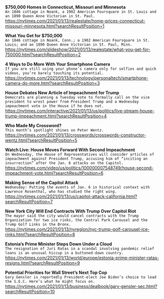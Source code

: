 **$750,000 Homes in Connecticut, Missouri and Minnesota**\
`An 1846 cottage in Noank, a 1902 American Foursquare in St. Louis and an 1890 Queen Anne Victorian in St. Paul.`\
https://nytimes.com/2021/01/13/realestate/home-prices-connecticut-missouri-minnesota.html?searchResultPosition=1

**What You Get for $750,000**\
`An 1846 cottage in Noank, Conn.; a 1902 American Foursquare in St. Louis; and an 1890 Queen Anne Victorian in St. Paul, Minn.`\
https://nytimes.com/slideshow/2021/01/13/realestate/what-you-get-for-750000.html?searchResultPosition=2

**4 Ways to Do More With Your Smartphone Camera**\
`If you are still using your phone’s camera only for selfies and quick videos, you’re barely touching its potential.`\
https://nytimes.com/2021/01/13/technology/personaltech/smartphone-camera-do-more.html?searchResultPosition=3

**House Debates New Article of Impeachment for Trump**\
`Democrats are planning a Tuesday vote to formally call on the vice president to wrest power from President Trump and a Wednesday impeachment vote in the House if he does not.`\
https://nytimes.com/interactive/2021/01/13/us/politics/live-stream-house-trump-impeachment.html?searchResultPosition=4

**Who Made My Crossword?**\
`This month’s spotlight shines on Peter Wentz.`\
https://nytimes.com/2021/01/13/crosswords/crosswords-constructor-wentz.html?searchResultPosition=5

**Watch Live: House Moves Forward With Second Impeachment**\
`On Wednesday, the House of Representatives will consider articles of impeachment against President Trump, accusing him of “inciting an insurrection” after the Jan. 6 attacks on the Capitol.`\
https://nytimes.com/video/us/politics/100000007548749/house-second-impeachment-vote.html?searchResultPosition=6

**Making Sense of the Capitol Attack**\
`Wednesday: Putting the events of Jan. 6 in historical context with Lawrence Rosenthal, who has studied the right wing.`\
https://nytimes.com/2021/01/13/us/capitol-attack-california.html?searchResultPosition=7

**New York City Will End Contracts With Trump Over Capitol Riot**\
`The mayor said the city would cancel contracts with the Trump Organization for two ice rinks, the Central Park Carousel and the Trump Golf Links in the Bronx.`\
https://nytimes.com/2021/01/13/nyregion/nyc-trump-golf-carousel-ice-rinks.html?searchResultPosition=8

**Estonia’s Prime Minister Steps Down Under a Cloud**\
`The resignation of Juri Ratas in a scandal involving pandemic relief loans is an unusual hiccup in a buttoned-down country.`\
https://nytimes.com/2021/01/13/world/europe/estonia-prime-minister-ratas-resigns.html?searchResultPosition=9

**Potential Priorities for Wall Street’s Next Top Cop**\
`Gary Gensler is reportedly President-elect Joe Biden’s choice to lead the S.E.C. Here’s what he might focus on.`\
https://nytimes.com/2021/01/13/business/dealbook/gary-gensler-sec.html?searchResultPosition=10

